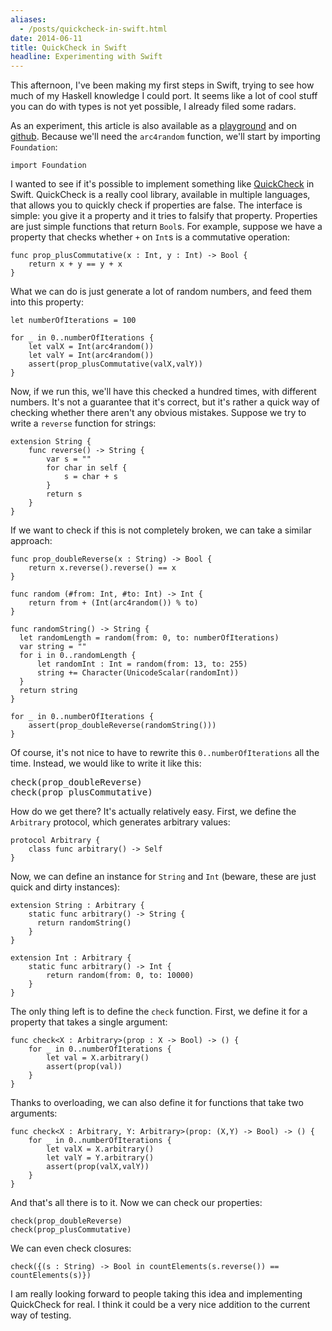 ```yaml
---
aliases:
  - /posts/quickcheck-in-swift.html
date: 2014-06-11
title: QuickCheck in Swift
headline: Experimenting with Swift
---
```



This afternoon, I've been making my first steps in Swift, trying to see how much of my Haskell knowledge I could port. It seems like a lot of cool stuff you can do with types is not yet possible, I already filed some radars. 

As an experiment, this article is also available as a [playground](/static/quickcheck-in-swift.playground.zip) and on [github](https://github.com/chriseidhof/quickcheck-in-swift-blogpost). Because we'll need the `arc4random` function, we'll start by importing `Foundation`:

    import Foundation

I wanted to see if it's possible to implement something like [QuickCheck](http://hackage.haskell.org/package/QuickCheck) in Swift. QuickCheck is a really cool library, available in multiple languages, that allows you to quickly check if properties are false. The interface is simple: you give it a property and it tries to falsify that property. Properties are just simple functions that return `Bool`s. For example, suppose we have a property that checks whether `+` on `Int`s is a commutative operation:

    func prop_plusCommutative(x : Int, y : Int) -> Bool {
        return x + y == y + x
    }

What we can do is just generate a lot of random numbers, and feed them into this property:

    let numberOfIterations = 100 

    for _ in 0..numberOfIterations {
        let valX = Int(arc4random())
        let valY = Int(arc4random())
        assert(prop_plusCommutative(valX,valY))
    }

Now, if we run this, we'll have this checked a hundred times, with different numbers. It's not a guarantee that it's correct, but it's rather a quick way of checking whether there aren't any obvious mistakes. Suppose we try to write a `reverse` function for strings:



    extension String {
        func reverse() -> String {
            var s = ""
            for char in self {
                s = char + s
            }
            return s
        }
    }

If we want to check if this is not completely broken, we can take a similar approach:

    func prop_doubleReverse(x : String) -> Bool {
        return x.reverse().reverse() == x
    }

    func random (#from: Int, #to: Int) -> Int {
        return from + (Int(arc4random()) % to)
    }

    func randomString() -> String {
      let randomLength = random(from: 0, to: numberOfIterations)
      var string = ""
      for i in 0..randomLength {
          let randomInt : Int = random(from: 13, to: 255)
          string += Character(UnicodeScalar(randomInt))
      }
      return string
    }

    for _ in 0..numberOfIterations {
        assert(prop_doubleReverse(randomString()))
    }

Of course, it's not nice to have to rewrite this `0..numberOfIterations` all the time. Instead, we would like to write it like this:

<pre>
check(prop_doubleReverse)
check(prop_plusCommutative)
</pre>

How do we get there? It's actually relatively easy. First, we define the `Arbitrary` protocol, which generates arbitrary values:

    protocol Arbitrary {
        class func arbitrary() -> Self
    }

Now, we can define an instance for `String` and `Int` (beware, these are just quick and dirty instances):

    extension String : Arbitrary {
        static func arbitrary() -> String {
          return randomString()
        }
    }

    extension Int : Arbitrary {
        static func arbitrary() -> Int {
            return random(from: 0, to: 10000)
        }
    }

The only thing left is to define the `check` function. First, we define it for a property that takes a single argument:

    func check<X : Arbitrary>(prop : X -> Bool) -> () {
        for _ in 0..numberOfIterations {
            let val = X.arbitrary()
            assert(prop(val))
        }
    }


Thanks to overloading, we can also define it for functions that take two arguments:

    func check<X : Arbitrary, Y: Arbitrary>(prop: (X,Y) -> Bool) -> () {
        for _ in 0..numberOfIterations {
            let valX = X.arbitrary()
            let valY = Y.arbitrary()
            assert(prop(valX,valY))
        }
    }

And that's all there is to it. Now we can check our properties:

    check(prop_doubleReverse)
    check(prop_plusCommutative)

We can even check closures:

    check({(s : String) -> Bool in countElements(s.reverse()) == countElements(s)})

I am really looking forward to people taking this idea and implementing QuickCheck for real. I think it could be a very nice addition to the current way of testing.

